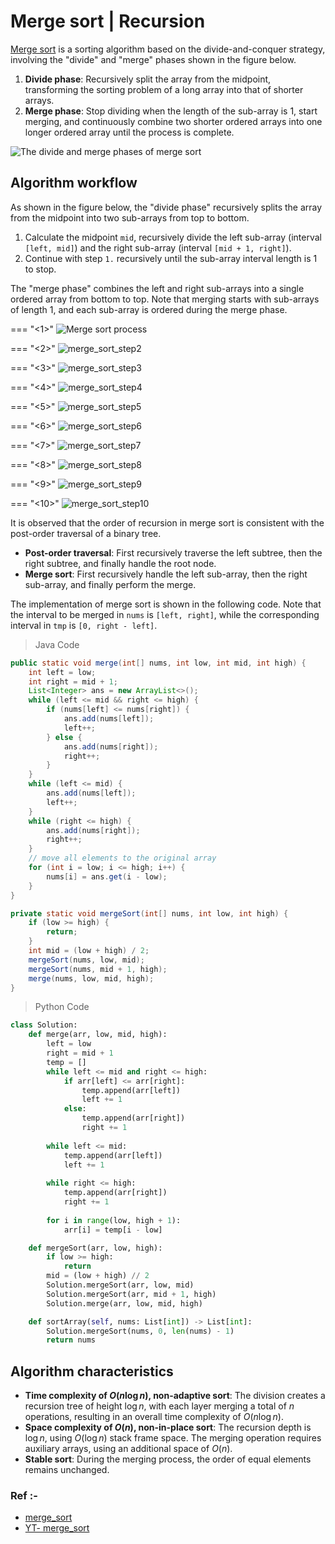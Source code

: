 # Merge sort | Recursion

<u>Merge sort</u> is a sorting algorithm based on the divide-and-conquer strategy, involving the "divide" and "merge" phases shown in the figure below.

1. **Divide phase**: Recursively split the array from the midpoint, transforming the sorting problem of a long array into that of shorter arrays.
2. **Merge phase**: Stop dividing when the length of the sub-array is 1, start merging, and continuously combine two shorter ordered arrays into one longer ordered array until the process is complete.

![The divide and merge phases of merge sort](https://raw.githubusercontent.com/krahets/hello-algo/main/en/docs/chapter_sorting/merge_sort.assets/merge_sort_overview.png)

## Algorithm workflow

As shown in the figure below, the "divide phase" recursively splits the array from the midpoint into two sub-arrays from top to bottom.

1. Calculate the midpoint `mid`, recursively divide the left sub-array (interval `[left, mid]`) and the right sub-array (interval `[mid + 1, right]`).
2. Continue with step `1.` recursively until the sub-array interval length is 1 to stop.

The "merge phase" combines the left and right sub-arrays into a single ordered array from bottom to top. Note that merging starts with sub-arrays of length 1, and each sub-array is ordered during the merge phase.

=== "<1>"
    ![Merge sort process](https://raw.githubusercontent.com/krahets/hello-algo/main/en/docs/chapter_sorting/merge_sort.assets/merge_sort_step1.png)

=== "<2>"
    ![merge_sort_step2](https://raw.githubusercontent.com/krahets/hello-algo/main/en/docs/chapter_sorting/merge_sort.assets/merge_sort_step2.png)

=== "<3>"
    ![merge_sort_step3](https://raw.githubusercontent.com/krahets/hello-algo/main/en/docs/chapter_sorting/merge_sort.assets/merge_sort_step3.png)

=== "<4>"
    ![merge_sort_step4](https://raw.githubusercontent.com/krahets/hello-algo/main/en/docs/chapter_sorting/merge_sort.assets/merge_sort_step4.png)

=== "<5>"
    ![merge_sort_step5](https://raw.githubusercontent.com/krahets/hello-algo/main/en/docs/chapter_sorting/merge_sort.assets/merge_sort_step5.png)

=== "<6>"
    ![merge_sort_step6](https://raw.githubusercontent.com/krahets/hello-algo/main/en/docs/chapter_sorting/merge_sort.assets/merge_sort_step6.png)

=== "<7>"
    ![merge_sort_step7](https://raw.githubusercontent.com/krahets/hello-algo/main/en/docs/chapter_sorting/merge_sort.assets/merge_sort_step7.png)

=== "<8>"
    ![merge_sort_step8](https://raw.githubusercontent.com/krahets/hello-algo/main/en/docs/chapter_sorting/merge_sort.assets/merge_sort_step8.png)

=== "<9>"
    ![merge_sort_step9](https://raw.githubusercontent.com/krahets/hello-algo/main/en/docs/chapter_sorting/merge_sort.assets/merge_sort_step9.png)

=== "<10>"
    ![merge_sort_step10](https://raw.githubusercontent.com/krahets/hello-algo/main/en/docs/chapter_sorting/merge_sort.assets/merge_sort_step10.png)

It is observed that the order of recursion in merge sort is consistent with the post-order traversal of a binary tree.

- **Post-order traversal**: First recursively traverse the left subtree, then the right subtree, and finally handle the root node.
- **Merge sort**: First recursively handle the left sub-array, then the right sub-array, and finally perform the merge.

The implementation of merge sort is shown in the following code. Note that the interval to be merged in `nums` is `[left, right]`, while the corresponding interval in `tmp` is `[0, right - left]`.

>Java Code
```java
public static void merge(int[] nums, int low, int mid, int high) {
    int left = low;
    int right = mid + 1;
    List<Integer> ans = new ArrayList<>();
    while (left <= mid && right <= high) {
        if (nums[left] <= nums[right]) {
            ans.add(nums[left]);
            left++;
        } else {
            ans.add(nums[right]);
            right++;
        }
    }
    while (left <= mid) {
        ans.add(nums[left]);
        left++;
    }
    while (right <= high) {
        ans.add(nums[right]);
        right++;
    }
    // move all elements to the original array
    for (int i = low; i <= high; i++) {
        nums[i] = ans.get(i - low);
    }
}

private static void mergeSort(int[] nums, int low, int high) {
    if (low >= high) {
        return;
    }
    int mid = (low + high) / 2;
    mergeSort(nums, low, mid);
    mergeSort(nums, mid + 1, high);
    merge(nums, low, mid, high);
}

```
>Python Code
```Python
class Solution:
    def merge(arr, low, mid, high):
        left = low
        right = mid + 1
        temp = []
        while left <= mid and right <= high:
            if arr[left] <= arr[right]:
                temp.append(arr[left])
                left += 1
            else:
                temp.append(arr[right])
                right += 1
        
        while left <= mid:
            temp.append(arr[left])
            left += 1
        
        while right <= high:
            temp.append(arr[right])
            right += 1
        
        for i in range(low, high + 1):
            arr[i] = temp[i - low]

    def mergeSort(arr, low, high):
        if low >= high:
            return
        mid = (low + high) // 2
        Solution.mergeSort(arr, low, mid)
        Solution.mergeSort(arr, mid + 1, high)
        Solution.merge(arr, low, mid, high)

    def sortArray(self, nums: List[int]) -> List[int]:
        Solution.mergeSort(nums, 0, len(nums) - 1)
        return nums

```

## Algorithm characteristics

- **Time complexity of $O(n \log n)$, non-adaptive sort**: The division creates a recursion tree of height $\log n$, with each layer merging a total of $n$ operations, resulting in an overall time complexity of $O(n \log n)$.
- **Space complexity of $O(n)$, non-in-place sort**: The recursion depth is $\log n$, using $O(\log n)$ stack frame space. The merging operation requires auxiliary arrays, using an additional space of $O(n)$.
- **Stable sort**: During the merging process, the order of equal elements remains unchanged.

### Ref :- 
- [merge_sort](https://www.hello-algo.com/en/chapter_sorting/merge_sort/#1163-linked-list-sorting)
- [YT- merge_sort](https://youtu.be/ogjf7ORKfd8)